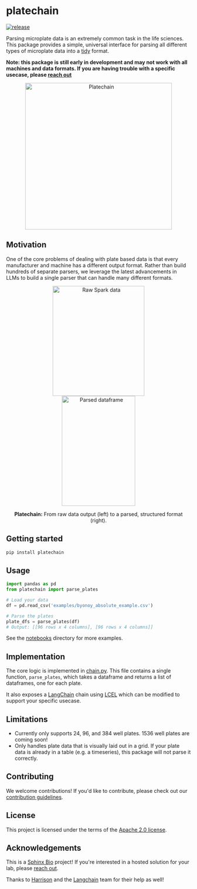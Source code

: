 # platechain

[![release](https://github.com/sphinxbio/platechain/actions/workflows/release.yml/badge.svg)](https://github.com/sphinxbio/platechain/actions/workflows/release.yml)

Parsing microplate data is an extremely common task in the life sciences. This package provides a simple, universal interface for parsing all different types of microplate data into a [tidy](https://r4ds.had.co.nz/tidy-data.html) format.

**Note: this package is still early in development and may not work with all machines and data formats. If you are having trouble with a specific usecase, please [reach out](mailto:platechain@sphinxbio.com?subject=Platechain)**

<p align="center">
    <img src="images/platechain.png?raw=true" width="400" height="400" alt="Platechain">
</p>

## Motivation

One of the core problems of dealing with plate based data is that every manufacturer and machine has a different output format. Rather than build hundreds of separate parsers, we leverage the latest advancements in LLMs to build a single parser that can handle many different formats.

<p align="center">
    <img src="images/spark_raw.png?raw=true" alt="Raw Spark data" style="width: 250px; height: 300px" hspace="30" />
    <img src="images/spark_parsed.png?raw=true" alt="Parsed dataframe" style="width: 200px; height:300px" hspace="30" />
    <p align="center" style="text-align: center;">
        <strong>Platechain:</strong> From raw data output (left) to a parsed, structured format (right).
    </p>
</p>

## Getting started

```bash
pip install platechain
```

## Usage

```python
import pandas as pd
from platechain import parse_plates

# Load your data
df = pd.read_csv('examples/byonoy_absolute_example.csv')

# Parse the plates
plate_dfs = parse_plates(df)
# Output: [[96 rows x 4 columns], [96 rows x 4 columns]]
```

See the [notebooks](./notebooks) directory for more examples.

## Implementation

The core logic is implemented in [chain.py](./src/platechain/chain.py).
This file contains a single function, `parse_plates`, which takes a dataframe and returns a list of dataframes, one for each plate.

It also exposes a [LangChain](langchain.com) chain using [LCEL](https://python.langchain.com/docs/expression_language/) which can be modified to support your specific usecase.

## Limitations

- Currently only supports 24, 96, and 384 well plates. 1536 well plates are coming soon!
- Only handles plate data that is visually laid out in a grid. If your plate data is already in a table (e.g. a timeseries), this package will not parse it correctly.

## Contributing

We welcome contributions! If you'd like to contribute, please check out our [contribution guidelines](./CONTRIBUTING.md).

## License

This project is licensed under the terms of the [Apache 2.0 license](./LICENSE).

## Acknowledgements

This is a [Sphinx Bio](sphinxbio.com) project! If you're interested in a hosted solution for your lab, please [reach out](mailto:platechain@sphinxbio.com?subject=Platechain).

Thanks to [Harrison](@hwchase17) and the [Langchain](langchain.com) team for their help as well!
